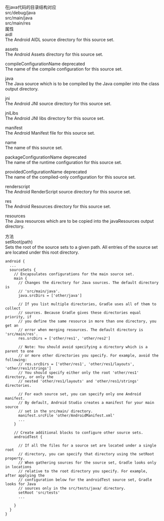 在java代码的目录结构对应  
src/debug/java  
src/main/java  
src/main/res  
属性  
aidl	  
The Android AIDL source directory for this source set.    

assets	  
The Android Assets directory for this source set.  

compileConfigurationName	deprecated  
The name of the compile configuration for this source set.  

java	  
The Java source which is to be compiled by the Java compiler into the class output directory.  

jni	  
The Android JNI source directory for this source set.  

jniLibs	  
The Android JNI libs directory for this source set.  

manifest	   
The Android Manifest file for this source set.  

name	  
The name of this source set.  

packageConfigurationName	deprecated  
The name of the runtime configuration for this source set.  

providedConfigurationName	deprecated  
The name of the compiled-only configuration for this source set.  

renderscript	  
The Android RenderScript source directory for this source set.  

res	  
The Android Resources directory for this source set.  

resources	  
The Java resources which are to be copied into the javaResources output directory.   

方法  
setRoot(path)	  
Sets the root of the source sets to a given path. All entries of the source set are located under this root directory.   

```
android {
  ...
  sourceSets {
    // Encapsulates configurations for the main source set.
    main {
      // Changes the directory for Java sources. The default directory is
      // 'src/main/java'.
      java.srcDirs = ['other/java']

      // If you list multiple directories, Gradle uses all of them to collect
      // sources. Because Gradle gives these directories equal priority, if
      // you define the same resource in more than one directory, you get an
      // error when merging resources. The default directory is 'src/main/res'.
      res.srcDirs = ['other/res1', 'other/res2']

      // Note: You should avoid specifying a directory which is a parent to one
      // or more other directories you specify. For example, avoid the following:
      // res.srcDirs = ['other/res1', 'other/res1/layouts', 'other/res1/strings']
      // You should specify either only the root 'other/res1' directory, or only the
      // nested 'other/res1/layouts' and 'other/res1/strings' directories.

      // For each source set, you can specify only one Android manifest.
      // By default, Android Studio creates a manifest for your main source
      // set in the src/main/ directory.
      manifest.srcFile 'other/AndroidManifest.xml'
      ...
    }

    // Create additional blocks to configure other source sets.
    androidTest {

      // If all the files for a source set are located under a single root
      // directory, you can specify that directory using the setRoot property.
      // When gathering sources for the source set, Gradle looks only in locations
      // relative to the root directory you specify. For example, after applying the
      // configuration below for the androidTest source set, Gradle looks for Java
      // sources only in the src/tests/java/ directory.
      setRoot 'src/tests'
      ...
      
    }
  }
}

```